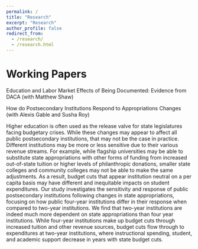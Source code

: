 ```yaml
---
permalink: /
title: "Research"
excerpt: "Research"
author_profile: false
redirect_from: 
  - /research/
  - /research.html
---
```


Working Papers
======

Education and Labor Market Effects of Being Documented: Evidence from DACA (with Matthew Shaw)


How do Postsecondary Institutions Respond to Appropriations Changes (with Alexis Gable and Susha Roy)

Higher education is often used as the release valve for state legislatures facing budgetary crises. While these changes may appear to affect all public postsecondary institutions, that may not be the case in practice. Different institutions may be more or less sensitive due to their various revenue streams. For example, while flagship universities may be able to substitute state appropriations with other forms of funding from increased out-of-state tuition or higher levels of philanthropic donations, smaller state colleges and community colleges may not be able to make the same adjustments. As a result, budget cuts that appear institution neutral on a per capita basis may have different and inequitable impacts on student expenditures. Our study investigates the sensitivity and response of public postsecondary institutions following changes in state appropriations, focusing on how public four-year institutions differ in their response when compared to two-year institutions. We find that two-year institutions are indeed much more dependent on state appropriations than four year institutions. While four-year institutions make up budget cuts through increased tuition and other revenue sources, budget cuts flow through to expenditures at two-year institutions, where instructional spending, student, and academic support decrease in years with state budget cuts. 
